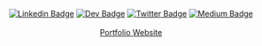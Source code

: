 <div align='center'>  

  
[![Linkedin Badge](https://img.shields.io/badge/LinkedIn-0077B5?style=for-the-badge&logo=linkedin&logoColor=white)](https://www.linkedin.com/in/abhishek-shukla21/)
[![Dev Badge](https://img.shields.io/badge/dev.to-0A0A0A?style=for-the-badge&logo=dev.to&logoColor=white)](https://dev.to/abhishekshukla)
[![Twitter Badge](https://img.shields.io/badge/Twitter-1DA1F2?style=for-the-badge&logo=twitter&logoColor=white)](https://twitter.com/sarcaster_21/)
[![Medium Badge](https://img.shields.io/badge/Medium-12100E?style=for-the-badge&logo=medium&logoColor=white)](https://medium.com/@abhishek-shukla21)
<br><br>
<a href="https://abhishekshukla21.netlify.app/">Portfolio Website</a>

</div>






